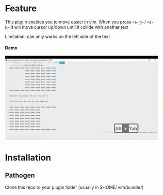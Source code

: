 # Feature
This plugin enables you to move easier in vim.
When you press `<a-j>` / `<a-k>` it will move cursor up/down until it collide with another text

Limitation: can only works on the left side of the text

#### Demo
![Demo](docs/demo.gif)

# Installation
## Pathogen

Clone this repo to your plugin folder (usually in $HOME/.vim/bundle/)


